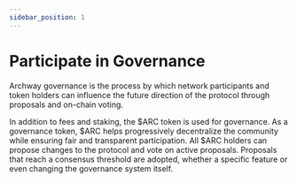 ```yaml
---
sidebar_position: 1
---
```


# Participate in Governance
Archway governance is the process by which network participants and token holders can influence the future direction of the protocol through proposals and on-chain voting.

In addition to fees and staking, the $ARC token is used for governance. As a governance token, $ARC helps progressively decentralize the community while ensuring fair and transparent participation. All $ARC holders can propose changes to the protocol and vote on active proposals. Proposals that reach a consensus threshold are adopted, whether a specific feature or even changing the governance system itself.
